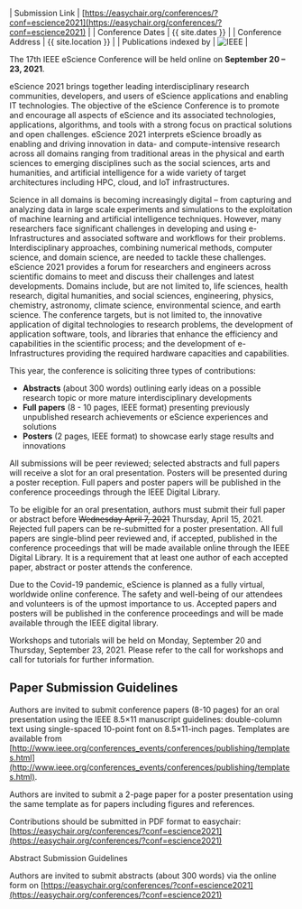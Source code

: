 | Submission Link         | [https://easychair.org/conferences/?conf=escience2021](https://easychair.org/conferences/?conf=escience2021) |
| Conference Dates        | {{ site.dates }} |
| Conference Address      | {{ site.location }} |
| Publications indexed by | <img src="{{ site.baseurl }}/images/ieee.png" alt="IEEE" /> |

The 17th IEEE eScience Conference will be held online on **September 20 – 23, 2021**.

eScience 2021 brings together leading interdisciplinary research communities, developers, and users of eScience applications and enabling IT technologies. The objective of the eScience Conference is to promote and encourage all aspects of eScience and its associated technologies, applications, algorithms, and tools with a strong focus on practical solutions and open challenges. eScience 2021 interprets eScience broadly as enabling and driving innovation in data- and compute-intensive research across all domains ranging from traditional areas in the physical and earth sciences to emerging disciplines such as the social sciences, arts and humanities, and artificial intelligence for a wide variety of target architectures including HPC, cloud, and IoT infrastructures.

Science in all domains is becoming increasingly digital – from capturing and analyzing data in large scale experiments and simulations to the exploitation of machine learning and artificial intelligence techniques. However, many researchers face significant challenges in developing and using e-Infrastructures and associated software and workflows for their problems. Interdisciplinary approaches, combining numerical methods, computer science, and domain science, are needed to tackle these challenges. eScience 2021 provides a forum for  researchers and engineers across scientific domains to meet and discuss their challenges and latest developments. Domains include, but are not limited to, life sciences, health research, digital humanities, and social sciences, engineering, physics, chemistry, astronomy, climate science, environmental science, and earth science. The conference targets, but is not limited to, the innovative application of digital technologies to research problems, the development of application software, tools, and libraries that enhance the efficiency and capabilities in the scientific process; and the development of e-Infrastructures providing the required hardware capacities and capabilities.

This year, the conference is soliciting three types of contributions:

- **Abstracts** (about 300 words) outlining early ideas on a possible research topic or more mature interdisciplinary developments
- **Full papers** (8 - 10 pages, IEEE format) presenting previously unpublished research achievements or eScience experiences and solutions
- **Posters** (2 pages, IEEE format) to showcase early stage results and innovations

All submissions will be peer reviewed; selected abstracts and full papers will receive a slot for an oral presentation. Posters will be presented during a poster reception. Full papers and poster papers will be published in the conference proceedings through the IEEE Digital Library.

To be eligible for an oral presentation, authors must submit their full paper or abstract before ~~Wednesday April 7, 2021~~ Thursday, April 15, 2021. Rejected full papers can be re-submitted for a poster presentation. All full papers are single-blind peer reviewed and, if accepted, published in the conference proceedings that will be made available online through the IEEE Digital Library. It is a requirement that at least one author of each accepted paper, abstract or poster attends the conference.

Due to the Covid-19 pandemic, eScience is planned as a fully virtual, worldwide online conference. The safety and well-being of our attendees and volunteers is of the upmost importance to us. Accepted papers and posters will be published in the conference proceedings and will be made available through the IEEE digital library.

Workshops and tutorials will be held on Monday, September 20 and Thursday, September 23, 2021. Please refer to the call for workshops and call for tutorials for further information.

## Paper Submission Guidelines

Authors are invited to submit conference papers (8-10 pages) for an oral presentation using the IEEE 8.5×11 manuscript guidelines: double-column text using single-spaced 10-point font on 8.5×11-inch pages. Templates are available from [http://www.ieee.org/conferences_events/conferences/publishing/templates.html](http://www.ieee.org/conferences_events/conferences/publishing/templates.html).

Authors are invited to submit a 2-page paper for a poster presentation using the same template as for papers including figures and references.

Contributions should be submitted in PDF format to easychair: [https://easychair.org/conferences/?conf=escience2021​](https://easychair.org/conferences/?conf=escience2021​)

Abstract Submission Guidelines

Authors are invited to submit abstracts (about 300 words) via the online form on [https://easychair.org/conferences/?conf=escience2021](https://easychair.org/conferences/?conf=escience2021​)